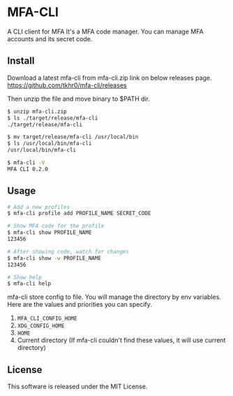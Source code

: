 # MFA-CLI
A CLI client for MFA
It's a MFA code manager. You can manage MFA accounts and its secret code.

## Install
Download a latest mfa-cli from mfa-cli.zip link on below releases page.
https://github.com/tkhr0/mfa-cli/releases

Then unzip the file and move binary to $PATH dir.

```sh
$ unzip mfa-cli.zip
$ ls ./target/release/mfa-cli
./target/release/mfa-cli

$ mv target/release/mfa-cli /usr/local/bin
$ ls /usr/local/bin/mfa-cli
/usr/local/bin/mfa-cli

$ mfa-cli -V
MFA CLI 0.2.0
```


## Usage
```sh
# Add a new profiles
$ mfa-cli profile add PROFILE_NAME SECRET_CODE

# Show MFA code for the profile
$ mfa-cli show PROFILE_NAME
123456

# After showing code, watch for changes
$ mfa-cli show -w PROFILE_NAME
123456

# Show help
$ mfa-cli help
```

mfa-cli store config to file.
You will manage the directory by env variables.
Here are the values and priorities you can specify.
1. `MFA_CLI_CONFIG_HOME`
1. `XDG_CONFIG_HOME`
1. `HOME`
1. Current directory
   (If mfa-cli couldn't find these values, it will use current directory)

## License
This software is released under the MIT License.
